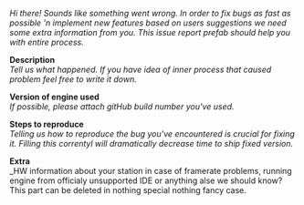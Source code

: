 _Hi there! Sounds like something went wrong. In order to fix bugs as fast as possible 'n implement new features based on users suggestions we need some extra information from you. This issue report prefab should help you with entire process._
  
**Description**  
_Tell us what happened. If you have idea of inner process that caused problem feel free to write it down._
  
**Version of engine used**  
_If possible, please attach gitHub build number you've used._ 
  
**Steps to reproduce**  
_Telling us how to reproduce the bug you've encountered is crucial for fixing it. Filling this correntyl will dramatically decrease time to ship fixed version._

**Extra**  
_HW information about your station in case of framerate problems, running engine from officialy unsupported IDE or anything alse we should know? This part can be deleted in nothing special nothing fancy case. 
    
